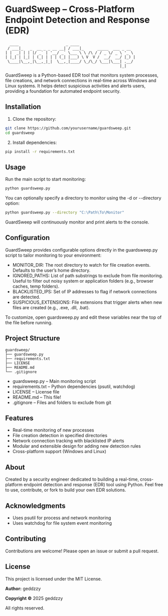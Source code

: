 # GuardSweep – Cross-Platform Endpoint Detection and Response (EDR)

```
  ____                     _ ____                         
 / ___|_   _  __ _ _ __ __| / ___|_      _____  ___ _ __  
| |  _| | | |/ _` | '__/ _` \___ \ \ /\ / / _ \/ _ \ '_ \ 
| |_| | |_| | (_| | | | (_| |___) \ V  V /  __/  __/ |_) |
 \____|\__,_|\__,_|_|  \__,_|____/ \_/\_/ \___|\___| .__/ 
                                                   |_|    
```


GuardSweep is a Python-based EDR tool that monitors system processes, file creations, and network connections in real-time across Windows and Linux systems. It helps detect suspicious activities and alerts users, providing a foundation for automated endpoint security.

## Installation

1. Clone the repository:
```bash
git clone https://github.com/yourusername/guardsweep.git
cd guardsweep
```

2. Install dependencies:
```bash
pip install -r requirements.txt
```

## Usage

Run the main script to start monitoring:

```bash
python guardsweep.py
```

You can optionally specify a directory to monitor using the -d or --directory option:

```bash
python guardsweep.py --directory "C:\Path\To\Monitor"
```

GuardSweep will continuously monitor and print alerts to the console.

## Configuration
GuardSweep provides configurable options directly in the guardsweep.py script to tailor monitoring to your environment:

- MONITOR_DIR: The root directory to watch for file creation events. Defaults to the user’s home directory.
- IGNORED_PATHS: List of path substrings to exclude from file monitoring. Useful to filter out noisy system or application folders (e.g., browser caches, temp folders).
- BLACKLISTED_IPS: Set of IP addresses to flag if network connections are detected.
- SUSPICIOUS_EXTENSIONS: File extensions that trigger alerts when new files are created (e.g., .exe, .dll, .bat).

To customize, open guardsweep.py and edit these variables near the top of the file before running.

## Project Structure
```
guardsweep/
├── guardsweep.py
├── requirements.txt
├── LICENSE
├── README.md
└── .gitignore
```
- guardsweep.py – Main monitoring script
- requirements.txt – Python dependencies (psutil, watchdog)
- LICENSE – License file
- README.md – This file!
- .gitignore – Files and folders to exclude from git

## Features

- Real-time monitoring of new processes
- File creation detection in specified directories
- Network connection tracking with blacklisted IP alerts
- Modular and extensible design for adding new detection rules
- Cross-platform support (Windows and Linux)

## About

Created by a security engineer dedicated to building a real-time, cross-platform endpoint detection and response (EDR) tool using Python.
Feel free to use, contribute, or fork to build your own EDR solutions.


## Acknowledgments

- Uses psutil for process and network monitoring
- Uses watchdog for file system event monitoring


## Contributing

Contributions are welcome! Please open an issue or submit a pull request.


## License

This project is licensed under the MIT License.

**Author:** geddzzy 

**Copyright ©** 2025 geddzzy

All rights reserved.
